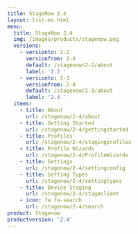 ```yaml
---
title: StageNow 2.4
layout: list-mx.html
menu:
  title: StageNow 2.4
  img: /images/products/stagenow.png
  versions:
    - versionto: 2-2
      versionfrom: 2-4
      default: /stagenow/2-2/about
      label: '2.2 '
    - versionto: 2-3
      versionfrom: 2-4
      default: /stagenow/2-3/about
      label: '2.3 '
  items:
    - title: About
      url: /stagenow/2-4/about
    - title: Getting Started
      url: /stagenow/2-4/gettingstarted
    - title: Profiles
      url: /stagenow/2-4/stagingprofiles
    - title: Profile Wizards
      url: /stagenow/2-4/ProfileWizards
    - title: Settings
      url: /stagenow/2-4/settingconfig
    - title: Setting Types
      url: /stagenow/2-4/settingtypes
    - title: Device Staging
      url: /stagenow/2-4/stageclient
    - icon: fa fa-search
      url: /stagenow/2-4/search
product: Stagenow
productversion: '2.4'
---
```











